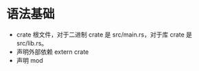 # 语法基础

+ crate 根文件，对于二进制 crate 是 src/main.rs，对于库 crate 是 src/lib.rs。
+ 声明外部依赖 extern crate <crate-name>
+ 声明 mod